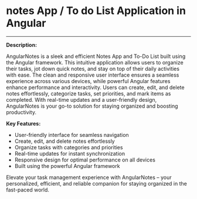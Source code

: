 # notes App / To do List Application in Angular 
---
**Description:**

AngularNotes is a sleek and efficient Notes App and To-Do List built using the Angular framework. This intuitive application allows users to organize their tasks, jot down quick notes, and stay on top of their daily activities with ease. The clean and responsive user interface ensures a seamless experience across various devices, while powerful Angular features enhance performance and interactivity. Users can create, edit, and delete notes effortlessly, categorize tasks, set priorities, and mark items as completed. With real-time updates and a user-friendly design, AngularNotes is your go-to solution for staying organized and boosting productivity.

**Key Features:**
- User-friendly interface for seamless navigation
- Create, edit, and delete notes effortlessly
- Organize tasks with categories and priorities
- Real-time updates for instant synchronization
- Responsive design for optimal performance on all devices
- Built using the powerful Angular framework

Elevate your task management experience with AngularNotes – your personalized, efficient, and reliable companion for staying organized in the fast-paced world.

